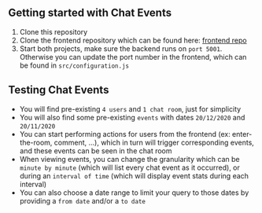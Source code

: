 ## Getting started with Chat Events
1. Clone this repository
2. Clone the frontend repository which can be found here: [frontend repo](https://github.com/Marc19/chatEvents-frontend/)
3. Start both projects, make sure the backend runs on `port 5001`. Otherwise you can update the port number in the frontend, which can be found in `src/configuration.js`

## Testing Chat Events
- You will find pre-existing `4 users` and `1 chat room`, just for simplicity
- You will also find some pre-existing `events` with dates `20/12/2020` and `20/11/2020`
- You can start performing actions for users from the frontend (ex: enter-the-room, comment, ...), which in turn will trigger corresponding events, and these events can be seen in the chat room
- When viewing events, you can change the granularity which can be `minute by minute` (which will list every chat event as it occurred), or during an `interval of time` (which will display event stats during each interval)
- You can also choose a date range to limit your query to those dates by providing a `from date` and/or a `to date`